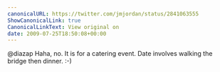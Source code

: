 ```yaml
---
canonicalURL: https://twitter.com/jmjordan/status/2841063555
ShowCanonicalLink: true
CanonicalLinkText: View original on
date: 2009-07-25T18:50:08+00:00
---
```

@diazap Haha, no. It is for a catering event. Date involves walking the bridge then dinner. :-)